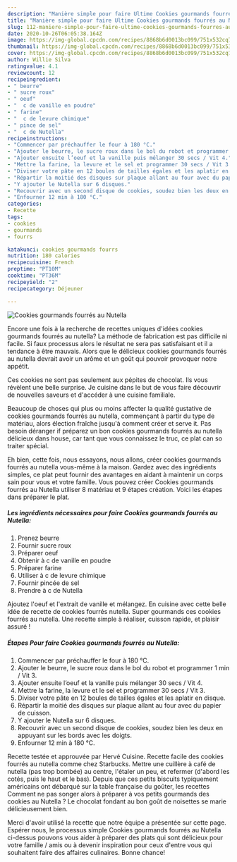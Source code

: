 ```yaml
---
description: "Manière simple pour faire Ultime Cookies gourmands fourrés au Nutella"
title: "Manière simple pour faire Ultime Cookies gourmands fourrés au Nutella"
slug: 112-maniere-simple-pour-faire-ultime-cookies-gourmands-fourres-au-nutella
date: 2020-10-26T06:05:38.164Z
image: https://img-global.cpcdn.com/recipes/8868b6d0013bc099/751x532cq70/cookies-gourmands-fourres-au-nutella-photo-principale-de-la-recette.jpg
thumbnail: https://img-global.cpcdn.com/recipes/8868b6d0013bc099/751x532cq70/cookies-gourmands-fourres-au-nutella-photo-principale-de-la-recette.jpg
cover: https://img-global.cpcdn.com/recipes/8868b6d0013bc099/751x532cq70/cookies-gourmands-fourres-au-nutella-photo-principale-de-la-recette.jpg
author: Willie Silva
ratingvalue: 4.1
reviewcount: 12
recipeingredient:
- " beurre"
- " sucre roux"
- " oeuf"
- "  c de vanille en poudre"
- " farine"
- "  c de levure chimique"
- " pince de sel"
- "  c de Nutella"
recipeinstructions:
- "Commencer par préchauffer le four à 180 °C."
- "Ajouter le beurre, le sucre roux dans le bol du robot et programmer 1 min / Vit 3."
- "Ajouter ensuite l’oeuf et la vanille puis mélanger 30 secs / Vit 4."
- "Mettre la farine, la levure et le sel et programmer 30 secs / Vit 3."
- "Diviser votre pâte en 12 boules de tailles égales et les aplatir en disque."
- "Répartir la moitié des disques sur plaque allant au four avec du papier de cuisson."
- "Y ajouter le Nutella sur 6 disques."
- "Recouvrir avec un second disque de cookies, soudez bien les deux en appuyant sur les bords avec les doigts."
- "Enfourner 12 min à 180 °C."
categories:
- Recette
tags:
- cookies
- gourmands
- fourrs

katakunci: cookies gourmands fourrs 
nutrition: 180 calories
recipecuisine: French
preptime: "PT10M"
cooktime: "PT36M"
recipeyield: "2"
recipecategory: Déjeuner

---
```



![Cookies gourmands fourrés au Nutella](https://img-global.cpcdn.com/recipes/8868b6d0013bc099/751x532cq70/cookies-gourmands-fourres-au-nutella-photo-principale-de-la-recette.jpg)

Encore une fois à la recherche de recettes uniques d'idées cookies gourmands fourrés au nutella? La méthode de fabrication est pas difficile ni facile. Si faux processus alors le résultat ne sera pas satisfaisant et il a tendance à être mauvais. Alors que le délicieux cookies gourmands fourrés au nutella devrait avoir un arôme et un goût qui pouvoir provoquer notre appétit.

Ces cookies ne sont pas seulement aux pépites de chocolat. Ils vous révèlent une belle surprise. Je cuisine dans le but de vous faire découvrir de nouvelles saveurs et d&#39;accéder à une cuisine familiale.

Beaucoup de choses qui plus ou moins affecter la qualité gustative de cookies gourmands fourrés au nutella, commençant à partir du type de matériau, alors élection fraîche jusqu'à comment créer et serve it. Pas besoin déranger if préparez un bon cookies gourmands fourrés au nutella délicieux dans house, car tant que vous connaissez le truc, ce plat can so traiter spécial.


Eh bien, cette fois, nous essayons, nous allons, créer cookies gourmands fourrés au nutella vous-même à la maison. Gardez avec des ingrédients simples, ce plat peut fournir des avantages en aidant à maintenir un corps sain pour vous et votre famille. Vous pouvez créer Cookies gourmands fourrés au Nutella utiliser 8 matériau et 9 étapes création. Voici les étapes dans préparer le plat.

<!--inarticleads1-->

##### Les ingrédients nécessaires pour faire Cookies gourmands fourrés au Nutella:

1. Prenez  beurre
1. Fournir  sucre roux
1. Préparer  oeuf
1. Obtenir  à c de vanille en poudre
1. Préparer  farine
1. Utiliser  à c de levure chimique
1. Fournir  pincée de sel
1. Prendre  à c de Nutella


Ajoutez l&#39;oeuf et l&#39;extrait de vanille et mélangez. En cuisine avec cette belle idée de recette de cookies fourrés nutella. Super gourmands ces cookies fourrés au nutella. Une recette simple à réaliser, cuisson rapide, et plaisir assuré ! 

<!--inarticleads2-->

##### Étapes Pour faire Cookies gourmands fourrés au Nutella:

1. Commencer par préchauffer le four à 180 °C.
1. Ajouter le beurre, le sucre roux dans le bol du robot et programmer 1 min / Vit 3.
1. Ajouter ensuite l’oeuf et la vanille puis mélanger 30 secs / Vit 4.
1. Mettre la farine, la levure et le sel et programmer 30 secs / Vit 3.
1. Diviser votre pâte en 12 boules de tailles égales et les aplatir en disque.
1. Répartir la moitié des disques sur plaque allant au four avec du papier de cuisson.
1. Y ajouter le Nutella sur 6 disques.
1. Recouvrir avec un second disque de cookies, soudez bien les deux en appuyant sur les bords avec les doigts.
1. Enfourner 12 min à 180 °C.


Recette testée et approuvée par Hervé Cuisine. Recette facile des cookies fourrés au nutella comme chez Starbucks. Mettre une cuillère à café de nutella (pas trop bombée) au centre, l&#39;étaler un peu, et refermer (d&#39;abord les cotés, puis le haut et le bas). Depuis que ces petits biscuits typiquement américains ont débarqué sur la table française du goûter, les recettes Comment ne pas songer alors à préparer à vos petits gourmands des cookies au Nutella ? Le chocolat fondant au bon goût de noisettes se marie délicieusement bien. 


Merci d'avoir utilisé la recette que notre équipe a présentée sur cette page. Espérer nous, le processus simple Cookies gourmands fourrés au Nutella ci-dessus pouvons vous aider à préparer des plats qui sont délicieux pour votre famille / amis ou à devenir inspiration pour ceux d'entre vous qui souhaitent faire des affaires culinaires. Bonne chance!
